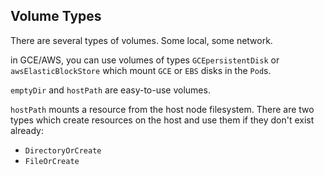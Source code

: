 ## Volume Types

There are several types of volumes. Some local, some network.

in GCE/AWS, you can use volumes of types `GCEpersistentDisk` or `awsElasticBlockStore` which mount `GCE` or `EBS` disks in the `Pod`s.

`emptyDir` and `hostPath` are easy-to-use volumes. 

`hostPath` mounts a resource from the host node filesystem. There are two types which create resources on the host and use them if they don't exist already:

- `DirectoryOrCreate`
- `FileOrCreate`

